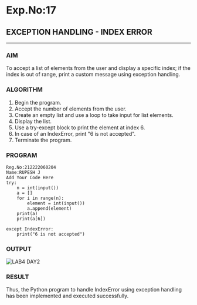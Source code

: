 # Exp.No:17  
## EXCEPTION HANDLING - INDEX ERROR

---

### AIM  
To accept a list of elements from the user and display a specific index; if the index is out of range, print a custom message using exception handling.


### ALGORITHM

1.	Begin the program.
2.	Accept the number of elements from the user.
3.	Create an empty list and use a loop to take input for list elements.
4.	Display the list.
5.	Use a try-except block to print the element at index 6.
6.	In case of an IndexError, print "6 is not accepted".
7.	Terminate the program.


### PROGRAM

```
Reg.No:212222060204
Name:RUPESH J
Add Your Code Here
try:
    n = int(input())
    a = []
    for i in range(n):
        element = int(input())
        a.append(element)
    print(a)
    print(a[6])

except IndexError:
    print("6 is not accepted")
```

### OUTPUT

![LAB4 DAY2](https://github.com/user-attachments/assets/e2cb6462-1560-47db-8daf-b81c9c824e69)

### RESULT
Thus, the Python program to handle IndexError using exception handling has been implemented and executed successfully.
